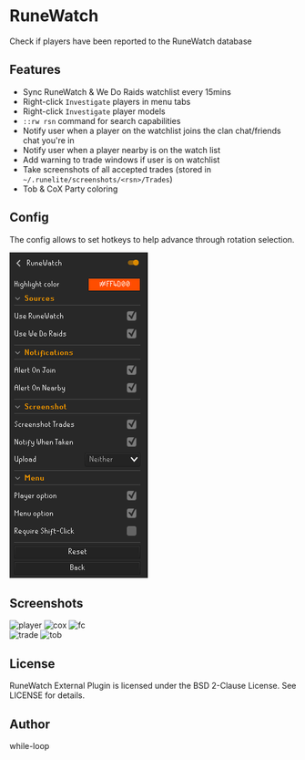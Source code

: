 RuneWatch
=========

Check if players have been reported to the RuneWatch database

Features
-----------

- Sync RuneWatch & We Do Raids watchlist every 15mins
- Right-click `Investigate` players in menu tabs
- Right-click `Investigate` player models
- `::rw rsn` command for search capabilities
- Notify user when a player on the watchlist joins the clan chat/friends chat you're in
- Notify user when a player nearby is on the watch list
- Add warning to trade windows if user is on watchlist
- Take screenshots of all accepted trades (stored in `~/.runelite/screenshots/<rsn>/Trades`)
- Tob & CoX Party coloring

Config
------

The config allows to set hotkeys to help advance through rotation selection.

![Config Page](/assets/config.png "Config Page")

Screenshots
-----------

![player](/assets/player.png "player") ![cox](/assets/cox.png "cox") ![fc](/assets/fc.png "fc")  
![trade](/assets/trade.png "trade") ![tob](/assets/tob.png "tob")


License
-------
RuneWatch External Plugin is licensed under the BSD 2-Clause License. See LICENSE for details.

Author
------
while-loop